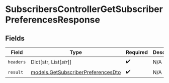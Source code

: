 # SubscribersControllerGetSubscriberPreferencesResponse


## Fields

| Field                                                                          | Type                                                                           | Required                                                                       | Description                                                                    |
| ------------------------------------------------------------------------------ | ------------------------------------------------------------------------------ | ------------------------------------------------------------------------------ | ------------------------------------------------------------------------------ |
| `headers`                                                                      | Dict[str, List[*str*]]                                                         | :heavy_check_mark:                                                             | N/A                                                                            |
| `result`                                                                       | [models.GetSubscriberPreferencesDto](../models/getsubscriberpreferencesdto.md) | :heavy_check_mark:                                                             | N/A                                                                            |